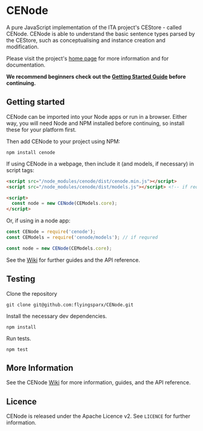 # CENode 

A pure JavaScript implementation of the ITA project's CEStore - called CENode. CENode is able to understand the basic sentence types parsed by the CEStore, such as conceptualising and instance creation and modification.

Please visit the project's [home page](http://cenode.io) for more information and for documentation.

**We recommend beginners check out the [Getting Started Guide](https://github.com/flyingsparx/CENode/wiki/Getting-Started-Guide) before continuing.**

## Getting started

CENode can be imported into your Node apps or run in a browser. Either way, you will need Node and NPM installed before continuing, so install these for your platform first.

Then add CENode to your project using NPM:
```
npm install cenode
```

If using CENode in a webpage, then include it (and models, if necessary) in script tags:
```html
<script src="/node_modules/cenode/dist/cenode.min.js"></script>
<script src="/node_modules/cenode/dist/models.js"></script> <!-- if required -->

<script>
  const node = new CENode(CEModels.core);
</script>
```

Or, if using in a node app:
```javascript
const CENode = require('cenode');
const CEModels = require('cenode/models'); // if requred

const node = new CENode(CEModels.core);
```

See the [Wiki](https://github.com/flyingsparx/CENode/wiki) for further guides and the API reference.

## Testing

Clone the repository
```
git clone git@github.com:flyingsparx/CENode.git
```

Install the necessary dev dependencies.
```
npm install
```

Run tests.
```
npm test
```

## More Information

See the CENode [Wiki](https://github.com/flyingsparx/CENode/wiki) for more information, guides, and the API reference.


## Licence

CENode is released under the Apache Licence v2. See `LICENCE` for further information.
